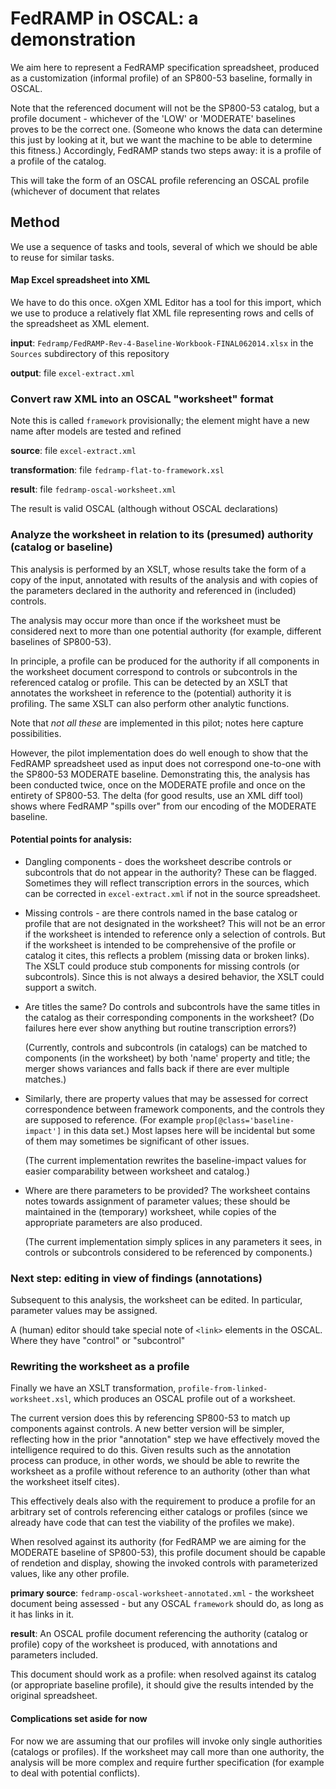 # FedRAMP in OSCAL: a demonstration

We aim here to represent a FedRAMP specification spreadsheet, produced as a customization (informal profile) of an SP800-53 baseline, formally in OSCAL.

Note that the referenced document will not be the SP800-53 catalog, but a profile document - whichever of the 'LOW' or 'MODERATE' baselines proves to be the correct one. (Someone who knows the data can determine this just by looking at it, but we want the machine to be able to determine this fitness.) Accordingly, FedRAMP stands two steps away: it is a profile of a profile of the catalog.

This will take the form of an OSCAL profile referencing an OSCAL profile (whichever of document that relates 

## Method

We use a sequence of tasks and tools, several of which we should be able to reuse for similar tasks.

#### Map Excel spreadsheet into XML

We have to do this once. oXgen XML Editor has a tool for this import, which we use to produce a relatively flat XML file representing rows and cells of the spreadsheet as XML element.

**input**: `Fedramp/FedRAMP-Rev-4-Baseline-Workbook-FINAL062014.xlsx` in the `Sources` subdirectory of this repository

**output**: file `excel-extract.xml`

### Convert raw XML into an OSCAL "worksheet" format

Note this is called `framework` provisionally; the element might have a new name after models are tested and refined

**source**: file `excel-extract.xml`

**transformation**: file `fedramp-flat-to-framework.xsl`

**result**: file `fedramp-oscal-worksheet.xml`

The result is valid OSCAL (although without OSCAL declarations)

### Analyze the worksheet in relation to its (presumed) authority (catalog or baseline)

This analysis is performed by an XSLT, whose results take the form of a copy of the input, annotated with results of the analysis and with copies of the parameters declared in the authority and referenced in (included) controls.

The analysis may occur more than once if the worksheet must be considered next to more than one potential authority (for example, different baselines of SP800-53).

In principle, a profile can be produced for the authority if all components in the worksheet document correspond to controls or subcontrols in the referenced catalog or profile. This can be detected by an XSLT that annotates the worksheet in reference to the (potential) authority it is profiling. The same XSLT can also perform other analytic functions.

Note that *not all these* are implemented in this pilot; notes here capture possibilities.

However, the pilot implementation does do well enough to show that the FedRAMP spreadsheet used as input does not correspond one-to-one with the SP800-53 MODERATE baseline. Demonstrating this, the analysis has been conducted twice, once on the MODERATE profile and once on the entirety of SP800-53. The delta (for good results, use an XML diff tool) shows where FedRAMP "spills over" from our encoding of the MODERATE baseline.

#### Potential points for analysis:

* Dangling components - does the worksheet describe controls or subcontrols that do not appear in the authority? These can be flagged. Sometimes they will reflect transcription errors in the sources, which can be corrected in `excel-extract.xml` if not in the source spreadsheet.

* Missing controls - are there controls named in the base catalog or profile that are not designated in the worksheet? This will not be an error if the worksheet is intended to reference only a selection of controls. But if the worksheet is intended to be comprehensive of the profile or catalog it cites, this reflects a problem (missing data or broken links). The XSLT could produce stub components for missing controls (or subcontrols). Since this is not always a desired behavior, the XSLT could support a switch.

* Are titles the same? Do controls and subcontrols have the same titles in the catalog as their corresponding components in the worksheet? (Do failures here ever show anything but routine transcription errors?)

  (Currently, controls and subcontrols (in catalogs) can be matched to components (in the worksheet) by both 'name' property and title; the merger shows variances and falls back if there are ever multiple matches.)

* Similarly, there are property values that may be assessed for correct correspondence between framework components, and the controls they are supposed to reference. (For example `prop[@class='baseline-impact']` in this data set.) Most lapses here will be incidental but some of them may sometimes be significant of other issues.

  (The current implementation rewrites the baseline-impact values for easier comparability between worksheet and catalog.)

* Where are there parameters to be provided? The worksheet contains notes towards assignment of parameter values; these should be maintained in the (temporary) worksheet, while copies of the appropriate parameters are also produced.

  (The current implementation simply splices in any parameters it sees, in controls or subcontrols considered to be referenced by components.)

### Next step: editing in view of findings (annotations)

Subsequent to this analysis, the worksheet can be edited. In particular, parameter values may be assigned.

A (human) editor should take special note of `<link>` elements in the OSCAL. Where they have "control" or "subcontrol"

### Rewriting the worksheet as a profile

Finally we have an XSLT transformation, `profile-from-linked-worksheet.xsl`, which produces an OSCAL profile out of a worksheet.

The current version does this by referencing SP800-53 to match up components against controls. A new better version will be simpler, reflecting how in the prior "annotation" step we have effectively moved the intelligence required to do this. Given results such as the annotation process can produce, in other words, we should be able to rewrite the worksheet as a profile without reference to an authority (other than what the worksheet itself cites). 

This effectively deals also with the requirement to produce a profile for an arbitrary set of controls referencing either catalogs or profiles (since we already have code that can test the viability of the profiles we make).

When resolved against its authority (for FedRAMP we are aiming for the MODERATE baseline of SP800-53), this profile document should be capable of rendetion and display, showing the invoked controls with parameterized values, like any other profile.  

**primary source**: `fedramp-oscal-worksheet-annotated.xml` - the worksheet document being assessed - but any OSCAL `framework` should do, as long as it has links in it.

**result**: An OSCAL profile document referencing the authority (catalog or profile) copy of the worksheet is produced, with annotations and parameters included.

This document should work as a profile: when resolved against its catalog (or appropriate baseline profile), it should give the results intended by the original spreadsheet.

#### Complications set aside for now

For now we are assuming that our profiles will invoke only single authorities (catalogs or profiles). If the worksheet may call more than one authority, the analysis will be more complex and require further specification (for example to deal with potential conflicts).